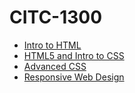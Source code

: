 # CITC-1300

<ul>
<li><a href="Intro_to_html/index.html" target="blank">Intro to HTML</a></li>
<li><a href="HTML5_intro_to_css/index.html" target="blank">HTML5 and Intro to CSS</a></li>
<li><a href="adv_css/index.html" target="blank">Advanced CSS</a></li>
<li><a href="responsive/index.html" target="blank">Responsive Web Design</a></li>
</ul>